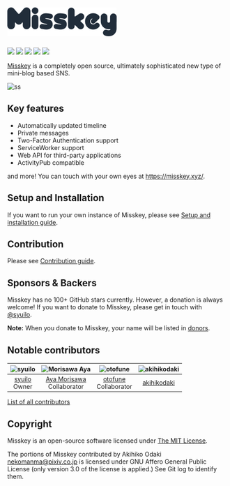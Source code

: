 ![Misskey](./assets/title.png)
================================================================

[![][travis-badge]][travis-link]
[![][dependencies-badge]][dependencies-link]
[![][himawari-badge]][himasaku]
[![][sakurako-badge]][himasaku]
[![][agpl-3.0-badge]][AGPL-3.0]

[Misskey](https://misskey.xyz) is a completely open source,
ultimately sophisticated new type of mini-blog based SNS.

![ss](./assets/ss.jpg)

Key features
----------------------------------------------------------------
* Automatically updated timeline
* Private messages
* Two-Factor Authentication support
* ServiceWorker support
* Web API for third-party applications
* ActivityPub compatible

and more! You can touch with your own eyes at https://misskey.xyz/.

Setup and Installation
----------------------------------------------------------------
If you want to run your own instance of Misskey,
please see [Setup and installation guide](./docs/setup.en.md).

Contribution
----------------------------------------------------------------
Please see [Contribution guide](./CONTRIBUTING.md).

Sponsors & Backers
----------------------------------------------------------------
Misskey has no 100+ GitHub stars currently. However, a donation is always welcome!
If you want to donate to Misskey, please get in touch with [@syuilo][syuilo-link].

**Note:** When you donate to Misskey, your name will be listed in [donors](./DONORS.md).

Notable contributors
----------------------------------------------------------------
| ![syuilo][syuilo-icon] | ![Morisawa Aya][ayamorisawa-icon] | ![otofune][otofune-icon] | ![akihikodaki][akihikodaki-icon] |
|:-:|:-:|:-:|:-:|
| [syuilo][syuilo-link]<br>Owner | [Aya Morisawa][ayamorisawa-link]<br>Collaborator | [otofune][otofune-link]<br>Collaborator | [akihikodaki][akihikodaki-link] |

[List of all contributors](https://github.com/syuilo/misskey/graphs/contributors)

Copyright
----------------------------------------------------------------
Misskey is an open-source software licensed under [The MIT License](LICENSE).

The portions of Misskey contributed by Akihiko Odaki <nekomanma@pixiv.co.jp> is
licensed under GNU Affero General Public License (only version 3.0 of the
license is applied.) See Git log to identify them.

[agpl-3.0]:           https://www.gnu.org/licenses/agpl-3.0.en.html
[agpl-3.0-badge]:     https://img.shields.io/badge/license-AGPL--3.0-444444.svg?style=flat-square
[travis-link]:        https://travis-ci.org/syuilo/misskey
[travis-badge]:       http://img.shields.io/travis/syuilo/misskey/master.svg?style=flat-square
[dependencies-link]:  https://david-dm.org/syuilo/misskey
[dependencies-badge]: https://img.shields.io/david/syuilo/misskey.svg?style=flat-square
[himasaku]:           https://himasaku.net
[himawari-badge]:     https://img.shields.io/badge/%E5%8F%A4%E8%B0%B7-%E5%90%91%E6%97%A5%E8%91%B5-1684c5.svg?style=flat-square
[sakurako-badge]:     https://img.shields.io/badge/%E5%A4%A7%E5%AE%A4-%E6%AB%BB%E5%AD%90-efb02a.svg?style=flat-square

<!-- Contributors Info -->
[syuilo-link]:      https://syuilo.com
[syuilo-icon]:      https://avatars2.githubusercontent.com/u/4439005?v=3&s=70
[ayamorisawa-link]: https://github.com/ayamorisawa
[ayamorisawa-icon]: https://avatars0.githubusercontent.com/u/10798641?v=3&s=70
[otofune-link]:     https://github.com/otofune
[otofune-icon]:     https://avatars0.githubusercontent.com/u/15062473?v=3&s=70
[akihikodaki-link]: https://github.com/akihikodaki
[akihikodaki-icon]: https://avatars2.githubusercontent.com/u/17036990?s=70&v=4
